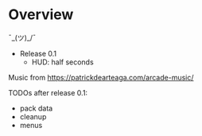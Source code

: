 # Overview

¯\_(ツ)_/¯

- Release 0.1
    - HUD: half seconds


Music from https://patrickdearteaga.com/arcade-music/

TODOs after release 0.1:

- pack data
- cleanup
- menus